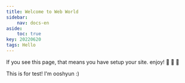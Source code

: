 ```yaml
---
title: Welcome to Web World
sidebar:
    nav: docs-en
aside:
    toc: true
key: 20220620
tags: Hello
---
```


If you see this page, that means you have setup your site. enjoy! :ghost: :ghost: :ghost:

This is for test! I'm ooshyun :)
